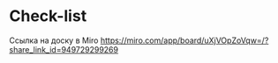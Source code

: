 # Check-list
Ссылка на доску в Miro
https://miro.com/app/board/uXjVOpZoVqw=/?share_link_id=949729299269
